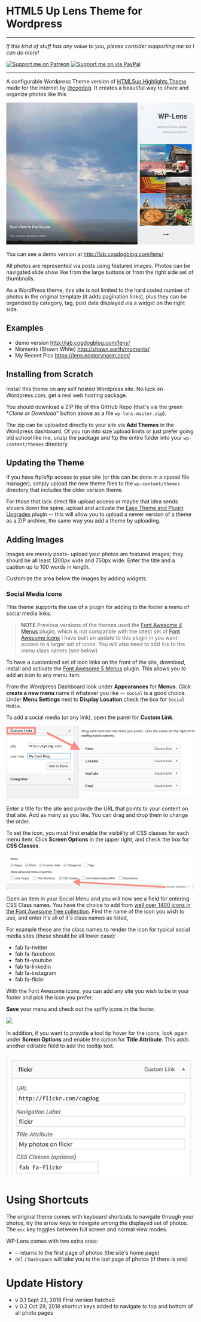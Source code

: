 # HTML5 Up Lens Theme for Wordpress

-----
*If this kind of stuff has any value to you, please consider supporting me so I can do more!*

[![Support me on Patreon](http://cogdog.github.io/images/badge-patreon.png)](https://patreon.com/cogdog) [![Support me on via PayPal](http://cogdog.github.io/images/badge-paypal.png)](https://paypal.me/cogdog)

----- 


A configurable Wordpress Theme version of [HTML5up Highlights Theme](https://html5up.net/lens) made for the internet by [@cogdog](http://cog.dog). It creates a beautiful way to share and organize photos like this

![Screenshot of Theme](screenshot.png "Screenshot of Theme")

You can see a demo version at http://lab.cogdogblog.com/lens/

All photos are represented via posts using featured images. Photos can be navigated slide show like from the large buttons or from the right side set of thumbnails.

As a WordPress theme, this site is not limited to the hard coded number of photos in the original template (it adds pagination links), plus they can be organized by category, tag, post date displayed via a widget on the right side.

## Examples

* demo version http://lab.cogdogblog.com/lens/
* Moments (Shawn White) http://shawn.earth/moments/
* My Recent Pics https://lens.nostorynorm.com/

## Installing from Scratch

Install this theme on any self hosted Wordpress site. No luck on Wordpress.com, get a real web hosting package. 

You should download a ZIP file of this GitHub Repo (that's via the green **Clone or Download*" button above as a file `wp-lens-master.zip`). 

The zip can be uploaded directly to your site via **Add Themes** in the Wordpress dashboard. Of you run into size upload limits or just prefer going old school like me, unzip the package and ftp the entire folder into your `wp-content/themes` directory.

## Updating the Theme

If you have ftp/sftp access to your site (or this can be done in a cpanel file manager), simply upload the new theme files to the `wp-content/themes` directory that includes the older version theme. 

For those that lack direct file upload access or maybe that idea sends shivers down the spine, upload and activate the [Easy Theme and Plugin Upgrades](https://wordpress.org/plugins/easy-theme-and-plugin-upgrades/) plugin -- this will allow you to upload a newer version of a theme as a ZIP archive, the same way you add a theme by uploading.

## Adding Images

Images are merely posts- upload your photos are featured images; they should be all least 1200px wide and 750px wide. Enter the title and a caption up to 100 words in length.

Customize the area below the images by adding widgets.

### Social Media Icons

This theme supports the use of a plugin for adding to the footer a  menu of social media links.

> **NOTE** Previous versions of the themes used the [Font Awesome 4 Menus](https://wordpress.org/plugins/font-awesome-4-menus/) plugin, which is not compatible with the latest set of [Font Awesome icons](https://fontawesome.com/icons) I have built an update to this plugin in you want access to a larger set of icons. You will also need to add `fab` to the menu class names (see below)

To have a customized set of icon links on the front of the site, download, install and activate the [Font Awesome 5 Menus](https://github.com/cogdog/font-awesome-5-menus) plugin. This allows you to add an icon to any menu item.

From the Wordpress Dashboard look under **Appearances** for **Menus**. Click **create a new menu**  name it whatever you like -- `social` is  a good choice. Under  **Menu Settings** next to **Display Location** check the box for `Social Media`. 

To add a social media (or any link), open the panel for **Custom Link**. 

![](images/add-custom-link.jpg "Adding Menu Items Links")

Enter a title for the site and provide the URL that points to your content on that site. Add as many as you like. You can drag and drop them to change the order.

To set the icon, you must first enable the visibility of CSS classes for each menu item.  Click **Screen Options** in the upper right, and check the box for **CSS Classes**.

![](images/screen-options.jpg "Enabling screen options for menus")

Open an item in your Social Menu and you will now see a field for entering CSS Class names. You have the choice to add from [well over 1400 icons in the Font Awesome free collection](https://fontawesome.com/icons?d=gallery&m=free). Find the name of the icon you wish to use, and enter it's all of it's class names as listed,

For example these are the class names to render the icon for typical social media sites (these should be all lower case):

* fab fa-twitter
* fab fa-facebook
* fab fa-youtube
* fab fa-linkedin
* fab fa-instagram
* fab fa-flickr

With the Font Awesome icons, you can add any site you wish to be in your footer and pick the icon you prefer.

**Save** your menu and check out the spiffy icons in the footer.

![](images/with-social-media-icons.jpg "")

In addition, if you want to provide a tool tip hover for the icons, look again under  **Screen Options** and enable the option for **Title Attribute**. This adds another editable field to add the tooltip text.

![](images/menu-title-attribute.jpg "")

# Using Shortcuts

The original theme comes with keyboard shortcuts to navigate through your photos, try the arrow keys to navigate among the displayed set of photos. The `esc` key toggles between full screen and normal view modes.

WP-Lens comes with two extra ones:

* `~` returns to the first page of photos (the site's home page)
* `del` / `backspace` will take you to the last page of photos (if there is one)

# Update History

* v 0.1 Sept 23, 2018 First version hatched
* v 0.2 Oct 29, 2018 shortcut keys added to navigate to top and bottom of all photo pages

 


